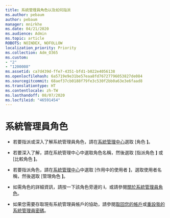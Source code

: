 ```yaml
---
title: 系統管理員角色以及如何指派
ms.author: pebaum
author: pebaum
manager: mnirkhe
ms.date: 04/21/2020
ms.audience: Admin
ms.topic: article
ROBOTS: NOINDEX, NOFOLLOW
localization_priority: Priority
ms.collection: Adm_O365
ms.custom:
- "2"
- "1200008"
ms.assetid: ca7d439d-ffe7-4351-bfd1-b022e4056138
ms.openlocfilehash: 6a5719e9e31be57eaa8fd76727796053827de084
ms.sourcegitcommit: 68aef37cb0188f79fe3c530f2bb0a63e3e6faad8
ms.translationtype: HT
ms.contentlocale: zh-TW
ms.lasthandoff: 08/07/2020
ms.locfileid: "46591454"
---
```

# <a name="admin-roles"></a>系統管理員角色

- 若要指派或深入了解系統管理員角色，請在[系統管理中心](https://admin.microsoft.com/Adminportal/Home#/roles)選取 [角色 **]**。

- 若要深入了解，請在系統管理中心中選取角色名稱，然後選取 [指派角色 **]** 或 [比較角色 **]**。

- 若要指派角色，請在[系統管理中心](https://admin.microsoft.com/Adminportal/Home#/users)中選取 [作用中的使用者 **]**，選取使用者名稱，然後選取 [管理角色 **]**。

- 如需角色的詳細資訊，請按一下該角色旁邊的 **i**，或請參閱[關於系統管理員角色](https://docs.microsoft.com/microsoft-365/admin/add-users/about-admin-roles)。

- 如果您需要存取現有系統管理員帳戶的協助，請參閱[取回您的帳戶](https://passwordreset.microsoftonline.com/)或[重設我的系統管理員密碼](https://docs.microsoft.com/microsoft-365/admin/add-users/reset-passwords#reset-my-admin-password)。
